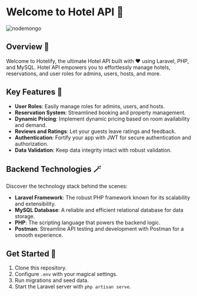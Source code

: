 # Welcome to Hotel API 🏨


![nodemongo](https://www.mu.my/files/uploads/mu-php-mysql-laravel-training.png)

## Overview 🌟

Welcome to Hotelify, the ultimate Hotel API built with ❤️ using Laravel, PHP, and MySQL. Hotel API empowers you to effortlessly manage hotels, reservations, and user roles for admins, users, hosts, and more.

## Key Features 🚀

- **User Roles**: Easily manage roles for admins, users, and hosts.
- **Reservation System**: Streamlined booking and property management.
- **Dynamic Pricing**: Implement dynamic pricing based on room availability and demand.
- **Reviews and Ratings**: Let your guests leave ratings and feedback.
- **Authentication**: Fortify your app with JWT for secure authentication and authorization.
- **Data Validation**: Keep data integrity intact with robust validation.

## Backend Technologies 🪄

Discover the technology stack behind the scenes:

- **Laravel Framework**: The robust PHP framework known for its scalability and extensibility.
- **MySQL Database**: A reliable and efficient relational database for data storage.
- **PHP**: The scripting language that powers the backend logic.
- **Postman**: Streamline API testing and development with Postman for a smooth experience.

## Get Started 🚀

1. Clone this repository.
2. Configure `.env` with your magical settings.
3. Run migrations and seed data.
4. Start the Laravel server with `php artisan serve`.
